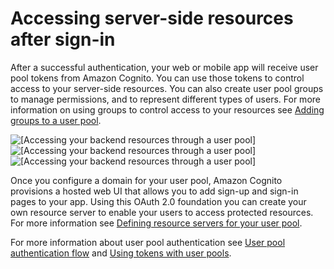 # Accessing server\-side resources after sign\-in<a name="scenario-backend"></a>

After a successful authentication, your web or mobile app will receive user pool tokens from Amazon Cognito\. You can use those tokens to control access to your server\-side resources\. You can also create user pool groups to manage permissions, and to represent different types of users\. For more information on using groups to control access to your resources see [Adding groups to a user pool](cognito-user-pools-user-groups.md)\. 

![\[Accessing your backend resources through a user pool\]](http://docs.aws.amazon.com/cognito/latest/developerguide/)![\[Accessing your backend resources through a user pool\]](http://docs.aws.amazon.com/cognito/latest/developerguide/)![\[Accessing your backend resources through a user pool\]](http://docs.aws.amazon.com/cognito/latest/developerguide/)

Once you configure a domain for your user pool, Amazon Cognito provisions a hosted web UI that allows you to add sign\-up and sign\-in pages to your app\. Using this OAuth 2\.0 foundation you can create your own resource server to enable your users to access protected resources\. For more information see [Defining resource servers for your user pool](cognito-user-pools-define-resource-servers.md)\.

For more information about user pool authentication see [User pool authentication flow](amazon-cognito-user-pools-authentication-flow.md) and [Using tokens with user pools](amazon-cognito-user-pools-using-tokens-with-identity-providers.md)\.